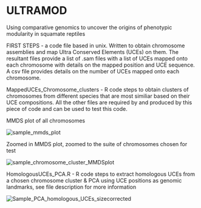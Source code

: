 # ULTRAMOD
Using comparative genomics to uncover the origins of phenotypic modularity in squamate reptiles

FIRST STEPS - a code file based in unix. Written to obtain chromosome assemblies and map Ultra Conserved Elements (UCEs) on them. The resultant files provide a list of .sam files with 
a list of UCEs mapped onto each chromosome with details on the mapped position and UCE sequence. A csv file provides details on the number of UCEs mapped onto each chromosome.

MappedUCEs_Chromosome_clusters - R code steps to obtain clusters of chromosomes from different species that are most similiar based on their UCE compositions. All the other files are required by and produced by this piece of code and can be used to test this code.

MMDS plot of all chromosomes

![sample_mmds_plot](https://user-images.githubusercontent.com/16098482/181301687-176b81c8-ea7c-4b03-a810-751683723451.jpeg)

Zoomed in MMDS plot, zoomed to the suite of chromosomes chosen for test

![sample_chromosome_cluster_MMDSplot](https://user-images.githubusercontent.com/16098482/181301363-03041455-764e-4f92-899c-eed29fb443d7.jpeg)

HomologousUCEs_PCA.R - R code steps to extract homologous UCEs from a chosen chromosome cluster & PCA using UCE positions as genomic landmarks, see file description for more information

![Sample_PCA_homologous_UCEs_sizecorrected](https://user-images.githubusercontent.com/16098482/181301464-66cd01fd-6fea-4153-b5e6-f41b7b168e9a.jpeg)
